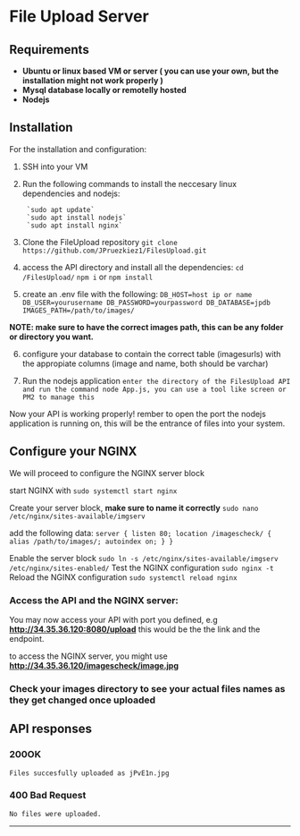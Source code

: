 # File Upload Server 
## Requirements
 -  **Ubuntu or linux based VM or server ( you can use your own, but the installation might not work properly )**
 - **Mysql database locally or remotelly hosted**
 - **Nodejs**

## Installation
For the installation and configuration:
 

 1. SSH into your VM
 2. Run the following commands to install the neccesary linux dependencies and nodejs:
 
         `sudo apt update`
         `sudo apt install nodejs`
         `sudo apt install nginx`
  
 3. Clone the FileUpload repository
        `git clone https://github.com/JPruezkiez1/FilesUpload.git`
 
 4. access the API directory and install all the dependencies:
       `cd /FilesUpload/`
       `npm i` or `npm install`
       
 5. create an .env file with the following:
`DB_HOST=host ip or name
DB_USER=yourusername
DB_PASSWORD=yourpassword
DB_DATABASE=jpdb
IMAGES_PATH=/path/to/images/`

**NOTE: make sure to have the correct images path, this can be any folder or directory you want.**

 6. configure your database to contain the correct table (imagesurls) with the appropiate columns (image and name, both should be varchar)

 7. Run the nodejs application
  `enter the directory of the FilesUpload API and run the command node App.js, you can use a tool like screen or PM2 to manage this`


Now your API is working properly! rember to open the port the nodejs application is running on, this will be the entrance of files into your system.

## Configure your NGINX
We will proceed to configure the NGINX server block

   start NGINX with `sudo systemctl start nginx`


  Create your server block, **make sure to name it correctly** `sudo nano /etc/nginx/sites-available/imgserv`
    
add the following data: 
`
server {
    listen 80;
    location /imagescheck/ {
        alias /path/to/images/;
        autoindex on;
    }
}
`

Enable the server block `sudo ln -s /etc/nginx/sites-available/imgserv /etc/nginx/sites-enabled/`
Test the NGINX configuration `sudo nginx -t`
Reload the NGINX configuration `sudo systemctl reload nginx`

### Access the API and the NGINX server:
You may now access your API with port you defined, e.g **http://34.35.36.120:8080/upload**  this would be the the link and the endpoint.

to access the NGINX server, you might use **http://34.35.36.120/imagescheck/image.jpg**

### Check your images directory to see your actual files names as they get changed once uploaded

## API responses
### 200OK
`Files succesfully uploaded as jPvE1n.jpg`
### 400 Bad Request
`No files were uploaded.`

---
